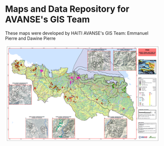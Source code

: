 # Maps and Data Repository for AVANSE's GIS Team
These maps were developed by HAITI AVANSE's GIS Team: Emmanuel Pierre and Dawine Pierre

![Alt text](maps/project_zone/projectarea.png)
